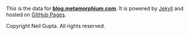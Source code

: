 This is the data for **[blog.metamorphium.com](http://blog.metamorphium.com)**. It is powered by [Jekyll](http://github.com/mojombo/jekyll) and hosted on [GitHub Pages](http://pages.github.com).

Copyright Neil Gupta. All rights reserved.
